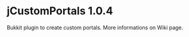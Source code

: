 jCustomPortals 1.0.4
==============

Bukkit plugin to create custom portals.
More informations on Wiki page.
